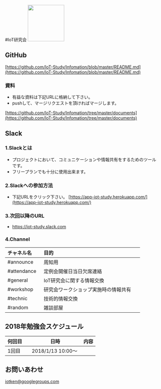 #IoT研究会 <img src="http://www.businesscloudnews.com/files/2016/01/IoT-cloud.jpg" width="120px">

## GitHub
[https://github.com/IoT-Study/Infomation/blob/master/README.md](https://github.com/IoT-Study/Infomation/blob/master/README.md) 
### 資料
- 有益な資料は下記URLに格納して下さい。
- pushして、マージリクエストを頂ければマージします。

[https://github.com/IoT-Study/Infomation/tree/master/documents](https://github.com/IoT-Study/Infomation/tree/master/documents)

## Slack
### 1.Slackとは
- プロジェクトにおいて、コミュニケーションや情報共有をするためのツールです。
- フリープランでも十分に使用出来ます。

### 2.Slackへの参加方法
- 下記URLをクリック下さい。
[https://app-iot-study.herokuapp.com/](https://app-iot-study.herokuapp.com/)

### 3.次回以降のURL
- https://iot-study.slack.com

### 4.Channel
| チャネル名 | 目的 |
|:-----------|:------------|
| #announce     | 周知用   |
| #attendance   | 定例会開催日当日欠席連絡   |
| #general      |IoT研究会に関する情報交換   |
| #workshop  | 研究会ワークショップ実施時の情報共有      | 
| #technic  | 技術的情報交換      |
| #random  | 雑談部屋       | 

## 2018年勉強会スケジュール
| 何回目 | 日時 | 内容 |
|:-----------|:------------:|:------------|
| 1回目      | 2018/1/13 10:00〜 |   |

## お問いあわせ
iotken@googlegroups.com
